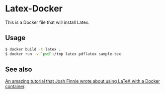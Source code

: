 # Latex-Docker

This is a Docker file that will install Latex.

## Usage

```bash
$ docker build -t latex .
$ docker run -v `pwd`:/tmp latex pdflatex sample.tex
```


## See also

[An amazing tutorial that Josh Finnie wrote about using LaTeX with a Docker container](https://www.joshfinnie.com/blog/latex-through-docker/).

